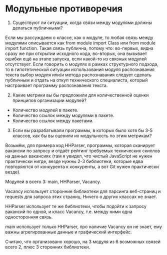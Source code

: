 # Модульные противоречия

1. Существуют ли ситуации, когда связи между модулями должны делаться публичными?

Если мы рассуждаем о классе, как о модуле, то любая связь между модулями описывается как from module import Class или from module import function. Такая связь публична, потому что: во-первых, видна сразу же при открытии исходного кода, во-вторых, она вызывает ошибки ещё на этапе запуска, если какой-то из связных модулей отсутствует. Если говорить о модулях в рамках структурного подхода, то в гипотетической ситуации использования модуля распознавания текста выбор модуля или/и метода распознавания следует сделать публичным и отдать на откуп технического специалиста, который настраивает программу распознавания текста.

2. Какие метрики вы бы предложили для количественной оценки принципов организации модулей?

- Количество модулей в пакете.
- Количество ссылок между модулями в пакете.
- Количество ссылок между пакетами.

3. Если вы разрабатывали программы, в которых было хотя бы 3-5 классов, как бы вы оценили их модульность по этим метрикам?

Возьмём, для примера код HHParser, программы, которая сканирует вакансии по запросу и отдаёт рейтинг требуемых технических скиллов на данных вакансиях (там я увидел, что чистый JavaScript не нужен практически нигде, везде нужны 2-3 библиотеки, которые едва повторяются от конкурента к конкуренты, а вот Git нужен практически везде).

Модулей в всего 3: main, HHParser, Vacancy.

Vacancy использует сторонние библиотеки для парсинга веб-страниц и requests для запроса этих страниц. Ничего о других классах не знает.

HHParser использует те же библиотеки, чтобы подойти к запросу вакансий по одной, и класс Vacancy, т.е. между ними одна односторонняя связь.

main использует только HHParser, про наличие Vacancy он не знает, ему важны агрегированные данные и графический интерфейс.

Считаю, что организовано хорошо, на 3 модуля из 6 возможных связей всего 2, плюс 3 сторонних библиотеки.